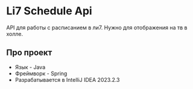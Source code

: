 # Li7 Schedule Api

API для работы с расписанием в ли7. Нужно для отображения на тв в холле.

## Про проект

- Язык - Java
- Фреймворк - Spring
- Разрабатывается в IntelliJ IDEA 2023.2.3
